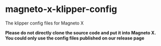 # magneto-x-klipper-config
The klipper config files for Magneto X

**Please do not directly clone the source code and put it into  Magneto X.**
**You could only use the config files published on our release page**
